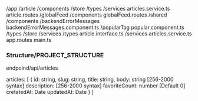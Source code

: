 /app
  /article
    /components
    /store
    /types
    /services
      articles.service.ts
    article.routes
  /globalFeed
    /components
    globalFeed.routes
  /shared
    /components
      /backendErrorMessages
        backendErrorMessages.component.ts
      /popularTag
        popular.component.ts
    /types
    /store
    /services
    /types
      article.interface.ts
    /services
      articles.service.ts
  app.routes
main.ts

### Structure/PROJECT_STRUCTURE

endpoind/api/articles


articles: [
{
id: string,
slug: string,
title: string,
body: string [256-2000 syntax]
description: [256-2000 syntax]
favoriteCount: number [Default 0]
cretatedAt: Date
updatedAt: Date
}
]
